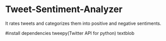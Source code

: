 # Tweet-Sentiment-Analyzer
It rates tweets and  categorizes them into positive and negative sentiments.


#install dependencies
tweepy(Twitter API for python)
textblob
